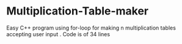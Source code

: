 # Multiplication-Table-maker
Easy C++ program using for-loop for making n multiplication tables accepting user input . Code is of 34 lines
